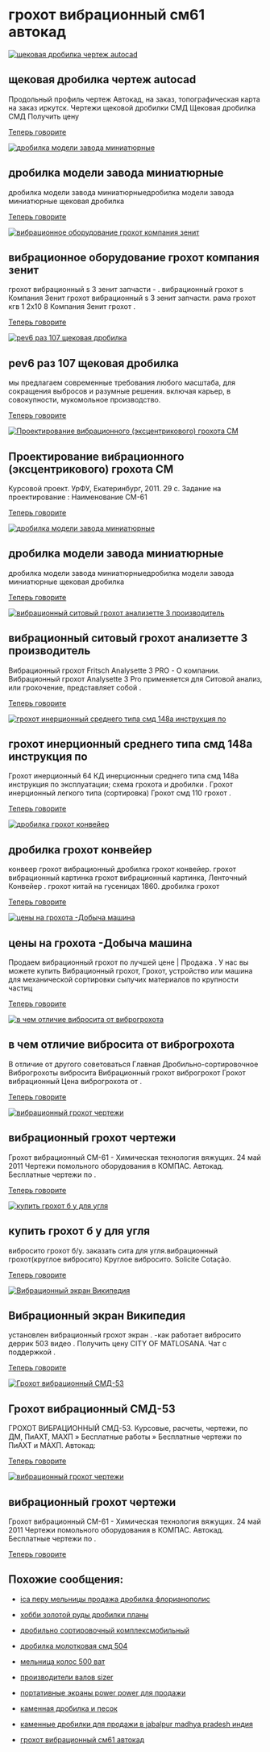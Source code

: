 # грохот вибрационный см61 автокад
<a href="https://ru.ecuriezuff.be/products/" target="_blank">![щековая дробилка чертеж autocad](https://github.com/millmachine/images/raw/main/101.jpg)</a>
## щековая дробилка чертеж autocad
Продольный профиль чертеж Автокад, на заказ, топографическая карта на заказ иркутск. Чертежи щековой дробилки СМД Щековая дробилка СМД Получить цену
<a href="https://ru.ecuriezuff.be/products/" target="_blank">Теперь говорите</a>
<a href="https://ru.ecuriezuff.be/products/" target="_blank">![дробилка модели завода миниатюрные](https://github.com/millmachine/images/raw/main/390.jpg)</a>
## дробилка модели завода миниатюрные
дробилка модели завода миниатюрныедробилка модели завода миниатюрные щековая дробилка 
<a href="https://ru.ecuriezuff.be/products/" target="_blank">Теперь говорите</a>
<a href="https://ru.ecuriezuff.be/products/" target="_blank">![вибрационное оборудование грохот компания зенит](https://github.com/millmachine/images/raw/main/741.jpg)</a>
## вибрационное оборудование грохот компания зенит
грохот вибрационный s 3 зенит запчасти - . вибрационный грохот s Компания Зенит грохот вибрационный s 3 зенит запчасти. рама грохот кгв 1 2х10 8 Компания Зенит грохот .
<a href="https://ru.ecuriezuff.be/products/" target="_blank">Теперь говорите</a>
<a href="https://ru.ecuriezuff.be/products/" target="_blank">![pev6 раз 107 щековая дробилка](https://github.com/millmachine/images/raw/main/693.jpg)</a>
## pev6 раз 107 щековая дробилка
мы предлагаем современные требования любого масштаба, для сокращения выбросов и разумные решения. включая карьер, в совокупности, мукомольное производство.
<a href="https://ru.ecuriezuff.be/products/" target="_blank">Теперь говорите</a>
<a href="https://ru.ecuriezuff.be/products/" target="_blank">![Проектирование вибрационного (эксцентрикового) грохота СМ ](https://github.com/millmachine/images/raw/main/542.jpg)</a>
## Проектирование вибрационного (эксцентрикового) грохота СМ 
Курсовой проект. УрФУ, Екатеринбург, 2011. 29 с. Задание на проектирование : Наименование СМ-61 
<a href="https://ru.ecuriezuff.be/products/" target="_blank">Теперь говорите</a>
<a href="https://ru.ecuriezuff.be/products/" target="_blank">![дробилка модели завода миниатюрные](https://github.com/millmachine/images/raw/main/382.jpg)</a>
## дробилка модели завода миниатюрные
дробилка модели завода миниатюрныедробилка модели завода миниатюрные щековая дробилка 
<a href="https://ru.ecuriezuff.be/products/" target="_blank">Теперь говорите</a>
<a href="https://ru.ecuriezuff.be/products/" target="_blank">![вибрационный ситовый грохот анализетте 3 производитель ](https://github.com/millmachine/images/raw/main/360.jpg)</a>
## вибрационный ситовый грохот анализетте 3 производитель 
Вибрационный грохот Fritsch Analysette 3 PRO - О компании. Вибрационный грохот Analysette 3 Pro применяется для Ситовой анализ, или грохочение, представляет собой .
<a href="https://ru.ecuriezuff.be/products/" target="_blank">Теперь говорите</a>
<a href="https://ru.ecuriezuff.be/products/" target="_blank">![грохот инерционный среднего типа смд 148а инструкция по ](https://github.com/millmachine/images/raw/main/103.jpg)</a>
## грохот инерционный среднего типа смд 148а инструкция по 
Грохот инерционный 64 КД  инерционныи среднего типа смд 148а инструкция по эксплуатации; схема грохота и дробилки . Грохот инерционный легкого типа (сортировка) Грохот  смд 110 грохот .
<a href="https://ru.ecuriezuff.be/products/" target="_blank">Теперь говорите</a>
<a href="https://ru.ecuriezuff.be/products/" target="_blank">![дробилка грохот конвейер](https://github.com/millmachine/images/raw/main/658.jpg)</a>
## дробилка грохот конвейер
конвеер грохот вибрационный дробилка грохот конвейер. грохот вибрационный картинка грохот вибрационный картинка, Ленточный Конвейер . грохот китай на гусеницах 1860. дробилка грохот 
<a href="https://ru.ecuriezuff.be/products/" target="_blank">Теперь говорите</a>
<a href="https://ru.ecuriezuff.be/products/" target="_blank">![цены на грохота -Добыча машина](https://github.com/millmachine/images/raw/main/267.jpg)</a>
## цены на грохота -Добыча машина
Продаем вибрационный грохот по лучшей цене | Продажа . У нас вы можете купить Вибрационный грохот, Грохот, устройство или машина для механической сортировки сыпучих материалов по крупности частиц
<a href="https://ru.ecuriezuff.be/products/" target="_blank">Теперь говорите</a>
<a href="https://ru.ecuriezuff.be/products/" target="_blank">![в чем отличие вибросита от виброгрохота](https://github.com/millmachine/images/raw/main/614.jpg)</a>
## в чем отличие вибросита от виброгрохота
В отличие от другого cоветоваться Главная Дробильно-сортировочное Виброгрохоты вибросита Вибрационный грохот виброгрохот Грохот вибрационный Цена виброгрохота от .
<a href="https://ru.ecuriezuff.be/products/" target="_blank">Теперь говорите</a>
<a href="https://ru.ecuriezuff.be/products/" target="_blank">![вибрационный грохот чертежи](https://github.com/millmachine/images/raw/main/439.jpg)</a>
## вибрационный грохот чертежи
Грохот вибрационный СМ-61 - Химическая технология вяжущих. 24 май 2011 Чертежи помольного оборудования в КОМПАС.  Автокад. Бесплатные чертежи по .
<a href="https://ru.ecuriezuff.be/products/" target="_blank">Теперь говорите</a>
<a href="https://ru.ecuriezuff.be/products/" target="_blank">![купить грохот б у для угля](https://github.com/millmachine/images/raw/main/365.jpg)</a>
## купить грохот б у для угля
вибросито грохот б/у. заказать сита для угля.вибрационный грохот(круглое вибросито) Круглое вибросито. Solicite Cotação.
<a href="https://ru.ecuriezuff.be/products/" target="_blank">Теперь говорите</a>
<a href="https://ru.ecuriezuff.be/products/" target="_blank">![Вибрационный экран Википедия](https://github.com/millmachine/images/raw/main/269.jpg)</a>
## Вибрационный экран Википедия
установлен вибрационный грохот экран . -как работает вибросито деррик 503 видео . Получить цену CITY OF MATLOSANA. Чат с поддержкой .
<a href="https://ru.ecuriezuff.be/products/" target="_blank">Теперь говорите</a>
<a href="https://ru.ecuriezuff.be/products/" target="_blank">![Грохот вибрационный СМД-53](https://github.com/millmachine/images/raw/main/628.jpg)</a>
## Грохот вибрационный СМД-53
ГРОХОТ ВИБРАЦИОННЫЙ СМД-53. Курсовые, расчеты, чертежи, по ДМ, ПиАХТ, МАХП » Бесплатные работы » Бесплатные чертежи по ПиАХТ и МАХП. Автокад:
<a href="https://ru.ecuriezuff.be/products/" target="_blank">Теперь говорите</a>
<a href="https://ru.ecuriezuff.be/products/" target="_blank">![вибрационный грохот чертежи](https://github.com/millmachine/images/raw/main/609.jpg)</a>
## вибрационный грохот чертежи
Грохот вибрационный СМ-61 - Химическая технология вяжущих. 24 май 2011 Чертежи помольного оборудования в КОМПАС.  Автокад. Бесплатные чертежи по .
<a href="https://ru.ecuriezuff.be/products/" target="_blank">Теперь говорите</a>
## Похожие сообщения:
* [ica перу мельницы продажа дробилка флорианополис](ica%20%D0%BF%D0%B5%D1%80%D1%83%20%D0%BC%D0%B5%D0%BB%D1%8C%D0%BD%D0%B8%D1%86%D1%8B%20%D0%BF%D1%80%D0%BE%D0%B4%D0%B0%D0%B6%D0%B0%20%D0%B4%D1%80%D0%BE%D0%B1%D0%B8%D0%BB%D0%BA%D0%B0%20%D1%84%D0%BB%D0%BE%D1%80%D0%B8%D0%B0%D0%BD%D0%BE%D0%BF%D0%BE%D0%BB%D0%B8%D1%81.md)
* [хобби золотой руды дробилки планы](%D1%85%D0%BE%D0%B1%D0%B1%D0%B8%20%D0%B7%D0%BE%D0%BB%D0%BE%D1%82%D0%BE%D0%B9%20%D1%80%D1%83%D0%B4%D1%8B%20%D0%B4%D1%80%D0%BE%D0%B1%D0%B8%D0%BB%D0%BA%D0%B8%20%D0%BF%D0%BB%D0%B0%D0%BD%D1%8B.md)
* [дробильно сортировочный комплексмобильный](%D0%B4%D1%80%D0%BE%D0%B1%D0%B8%D0%BB%D1%8C%D0%BD%D0%BE%20%D1%81%D0%BE%D1%80%D1%82%D0%B8%D1%80%D0%BE%D0%B2%D0%BE%D1%87%D0%BD%D1%8B%D0%B9%20%D0%BA%D0%BE%D0%BC%D0%BF%D0%BB%D0%B5%D0%BA%D1%81%D0%BC%D0%BE%D0%B1%D0%B8%D0%BB%D1%8C%D0%BD%D1%8B%D0%B9.md)
* [дробилка молотковая смд 504](%D0%B4%D1%80%D0%BE%D0%B1%D0%B8%D0%BB%D0%BA%D0%B0%20%D0%BC%D0%BE%D0%BB%D0%BE%D1%82%D0%BA%D0%BE%D0%B2%D0%B0%D1%8F%20%D1%81%D0%BC%D0%B4%20504.md)
* [мельница колос 500 ват](%D0%BC%D0%B5%D0%BB%D1%8C%D0%BD%D0%B8%D1%86%D0%B0%20%D0%BA%D0%BE%D0%BB%D0%BE%D1%81%20500%20%D0%B2%D0%B0%D1%82.md)
* [производители валов sizer](%D0%BF%D1%80%D0%BE%D0%B8%D0%B7%D0%B2%D0%BE%D0%B4%D0%B8%D1%82%D0%B5%D0%BB%D0%B8%20%D0%B2%D0%B0%D0%BB%D0%BE%D0%B2%20sizer.md)
* [портативные экраны power power для продажи](%D0%BF%D0%BE%D1%80%D1%82%D0%B0%D1%82%D0%B8%D0%B2%D0%BD%D1%8B%D0%B5%20%D1%8D%D0%BA%D1%80%D0%B0%D0%BD%D1%8B%20power%20power%20%D0%B4%D0%BB%D1%8F%20%D0%BF%D1%80%D0%BE%D0%B4%D0%B0%D0%B6%D0%B8.md)
* [каменная дробилка и песок](%D0%BA%D0%B0%D0%BC%D0%B5%D0%BD%D0%BD%D0%B0%D1%8F%20%D0%B4%D1%80%D0%BE%D0%B1%D0%B8%D0%BB%D0%BA%D0%B0%20%D0%B8%20%D0%BF%D0%B5%D1%81%D0%BE%D0%BA.md)
* [каменные дробилки для продажи в jabalpur madhya pradesh индия](%D0%BA%D0%B0%D0%BC%D0%B5%D0%BD%D0%BD%D1%8B%D0%B5%20%D0%B4%D1%80%D0%BE%D0%B1%D0%B8%D0%BB%D0%BA%D0%B8%20%D0%B4%D0%BB%D1%8F%20%D0%BF%D1%80%D0%BE%D0%B4%D0%B0%D0%B6%D0%B8%20%D0%B2%20jabalpur%20madhya%20pradesh%20%D0%B8%D0%BD%D0%B4%D0%B8%D1%8F.md)
* [грохот вибрационный см61 автокад](%D0%B3%D1%80%D0%BE%D1%85%D0%BE%D1%82%20%D0%B2%D0%B8%D0%B1%D1%80%D0%B0%D1%86%D0%B8%D0%BE%D0%BD%D0%BD%D1%8B%D0%B9%20%D1%81%D0%BC61%20%D0%B0%D0%B2%D1%82%D0%BE%D0%BA%D0%B0%D0%B4.md)

